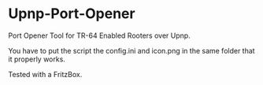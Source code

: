 # Upnp-Port-Opener
Port Opener Tool for TR-64 Enabled Rooters over Upnp.

You have to put the script the config.ini and icon.png in the same folder that it properly works.

Tested with a FritzBox.
